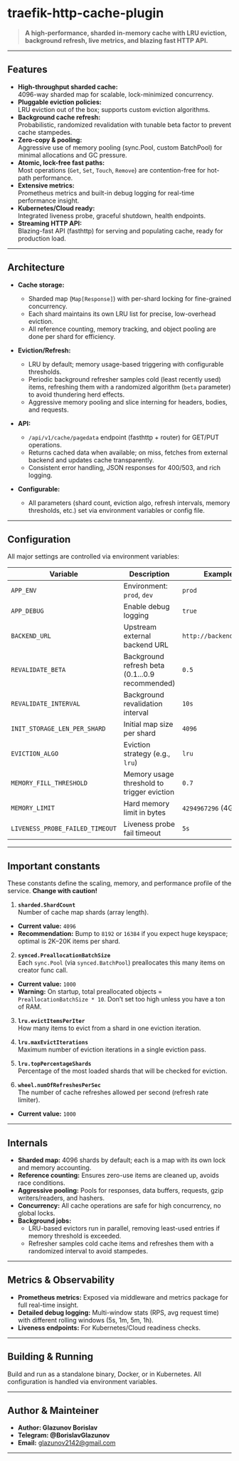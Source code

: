 # traefik-http-cache-plugin

> **A high-performance, sharded in-memory cache with LRU eviction, background refresh, live metrics, and blazing fast HTTP API.**

---

## Features

- **High-throughput sharded cache:**  
  4096-way sharded map for scalable, lock-minimized concurrency.
- **Pluggable eviction policies:**  
  LRU eviction out of the box; supports custom eviction algorithms.
- **Background cache refresh:**  
  Probabilistic, randomized revalidation with tunable beta factor to prevent cache stampedes.
- **Zero-copy & pooling:**  
  Aggressive use of memory pooling (sync.Pool, custom BatchPool) for minimal allocations and GC pressure.
- **Atomic, lock-free fast paths:**  
  Most operations (`Get`, `Set`, `Touch`, `Remove`) are contention-free for hot-path performance.
- **Extensive metrics:**  
  Prometheus metrics and built-in debug logging for real-time performance insight.
- **Kubernetes/Cloud ready:**  
  Integrated liveness probe, graceful shutdown, health endpoints.
- **Streaming HTTP API:**  
  Blazing-fast API (fasthttp) for serving and populating cache, ready for production load.

---

## Architecture

- **Cache storage:**
  - Sharded map (`Map[Response]`) with per-shard locking for fine-grained concurrency.
  - Each shard maintains its own LRU list for precise, low-overhead eviction.
  - All reference counting, memory tracking, and object pooling are done per shard for efficiency.

- **Eviction/Refresh:**
  - LRU by default; memory usage-based triggering with configurable thresholds.
  - Periodic background refresher samples cold (least recently used) items, refreshing them with a randomized algorithm (`beta` parameter) to avoid thundering herd effects.
  - Aggressive memory pooling and slice interning for headers, bodies, and requests.

- **API:**
  - `/api/v1/cache/pagedata` endpoint (fasthttp + router) for GET/PUT operations.
  - Returns cached data when available; on miss, fetches from external backend and updates cache transparently.
  - Consistent error handling, JSON responses for 400/503, and rich logging.

- **Configurable:**
  - All parameters (shard count, eviction algo, refresh intervals, memory thresholds, etc.) set via environment variables or config file.

---

## Configuration

All major settings are controlled via environment variables:

| Variable                        | Description                                         | Example                |
|---------------------------------|-----------------------------------------------------|------------------------|
| `APP_ENV`                       | Environment: `prod`, `dev`                          | `prod`                 |
| `APP_DEBUG`                     | Enable debug logging                                | `true`                 |
| `BACKEND_URL`                   | Upstream external backend URL                       | `http://backend:8080/` |
| `REVALIDATE_BETA`               | Background refresh beta (0.1...0.9 recommended)     | `0.5`                  |
| `REVALIDATE_INTERVAL`           | Background revalidation interval                    | `10s`                  |
| `INIT_STORAGE_LEN_PER_SHARD`    | Initial map size per shard                          | `4096`                 |
| `EVICTION_ALGO`                 | Eviction strategy (e.g., `lru`)                     | `lru`                  |
| `MEMORY_FILL_THRESHOLD`         | Memory usage threshold to trigger eviction          | `0.7`                  |
| `MEMORY_LIMIT`                  | Hard memory limit in bytes                          | `4294967296` (4GB)     |
| `LIVENESS_PROBE_FAILED_TIMEOUT` | Liveness probe fail timeout                         | `5s`                   |

---

## Important constants

These constants define the scaling, memory, and performance profile of the service. **Change with caution!**

1. **`sharded.ShardCount`**  
   Number of cache map shards (array length).
  - **Current value:** `4096`
  - **Recommendation:** Bump to `8192` or `16384` if you expect huge keyspace; optimal is 2K–20K items per shard.

2. **`synced.PreallocationBatchSize`**  
   Each `sync.Pool` (via `synced.BatchPool`) preallocates this many items on creator func call.
  - **Current value:** `1000`
  - **Warning:** On startup, total preallocated objects = `PreallocationBatchSize * 10`. Don’t set too high unless you have a ton of RAM.

3. **`lru.evictItemsPerIter`**  
   How many items to evict from a shard in one eviction iteration.

4. **`lru.maxEvictIterations`**  
   Maximum number of eviction iterations in a single eviction pass.

5. **`lru.topPercentageShards`**  
   Percentage of the most loaded shards that will be checked for eviction.

6. **`wheel.numOfRefreshesPerSec`**  
   The number of cache refreshes allowed per second (refresh rate limiter).
  - **Current value:** `1000`

---

## Internals

- **Sharded map:** 4096 shards by default; each is a map with its own lock and memory accounting.
- **Reference counting:** Ensures zero-use items are cleaned up, avoids race conditions.
- **Aggressive pooling:** Pools for responses, data buffers, requests, gzip writers/readers, and hashers.
- **Concurrency:** All cache operations are safe for high concurrency, no global locks.
- **Background jobs:**
  - LRU-based evictors run in parallel, removing least-used entries if memory threshold is exceeded.
  - Refresher samples cold cache items and refreshes them with a randomized interval to avoid stampedes.

---

## Metrics & Observability

- **Prometheus metrics:** Exposed via middleware and metrics package for full real-time insight.
- **Detailed debug logging:** Multi-window stats (RPS, avg request time) with different rolling windows (5s, 1m, 5m, 1h).
- **Liveness endpoints:** For Kubernetes/Cloud readiness checks.

---

## Building & Running

Build and run as a standalone binary, Docker, or in Kubernetes. All configuration is handled via environment variables.

---

## Author & Mainteiner

- **Author: Glazunov Borislav**
- **Telegram: @BorislavGlazunov**
- **Email:** glazunov2142@gmail.com


---

